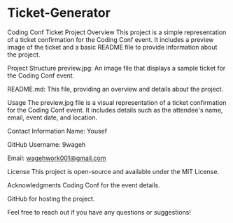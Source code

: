 # Ticket-Generator
Coding Conf Ticket Project
Overview
This project is a simple representation of a ticket confirmation for the Coding Conf event. It includes a preview image of the ticket and a basic README file to provide information about the project.

Project Structure
preview.jpg: An image file that displays a sample ticket for the Coding Conf event.

README.md: This file, providing an overview and details about the project.

Usage
The preview.jpg file is a visual representation of a ticket confirmation for the Coding Conf event. It includes details such as the attendee's name, email, event date, and location.

Contact Information
Name: Yousef

GitHub Username: 9wageh

Email: wagehwork001@gmail.com

License
This project is open-source and available under the MIT License.

Acknowledgments
Coding Conf for the event details.

GitHub for hosting the project.

Feel free to reach out if you have any questions or suggestions!
